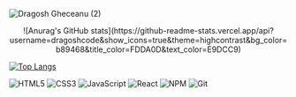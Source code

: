 ![Dragosh Gheceanu (2)](https://user-images.githubusercontent.com/88434441/135141263-9902b0be-9ced-417c-ae26-c7aaad9907c2.png)

<p style="text-align: center;"> ![Anurag's GitHub stats](https://github-readme-stats.vercel.app/api?username=dragoshcode&show_icons=true&theme=highcontrast&bg_color=b89468&title_color=FDDA0D&text_color=E9DCC9) </p>

[![Top Langs](https://github-readme-stats.vercel.app/api/top-langs/?username=dragoshcode&layout=compact&theme=highcontrast&bg_color=b89468&title_color=FDDA0D&text_color=E9DCC9)](https://github.com/anuraghazra/github-readme-stats)

![HTML5](https://img.shields.io/badge/html5-%23E34F26.svg?style=for-the-badge&logo=html5&logoColor=white)
![CSS3](https://img.shields.io/badge/css3-%231572B6.svg?style=for-the-badge&logo=css3&logoColor=white)
![JavaScript](https://img.shields.io/badge/javascript-%23323330.svg?style=for-the-badge&logo=javascript&logoColor=%23F7DF1E)
![React](https://img.shields.io/badge/react-%2320232a.svg?style=for-the-badge&logo=react&logoColor=%2361DAFB)
![NPM](https://img.shields.io/badge/NPM-%23000000.svg?style=for-the-badge&logo=npm&logoColor=white)
![Git](https://img.shields.io/badge/git-%23F05033.svg?style=for-the-badge&logo=git&logoColor=white)




